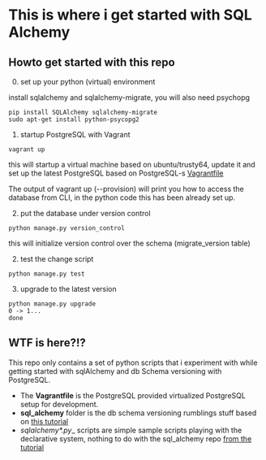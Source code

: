 This is where i get started with SQL Alchemy
============================================

Howto get started with this repo
--------------------------------

0) set up your python (virtual) environment

install sqlalchemy and sqlalchemy-migrate, you will also need psychopg

```
pip install SQLAlchemy sqlalchemy-migrate
sudo apt-get install python-psycopg2
```

1) startup PostgreSQL with Vagrant

```
vagrant up
```

this will startup a virtual machine based on ubuntu/trusty64, update it
and set up the latest PostgreSQL based on PostgreSQL-s [Vagrantfile](https://wiki.postgresql.org/wiki/PostgreSQL_For_Development_With_Vagrant#Vagrant)

The output of vagrant up (--provision) will print you how to access the
database from CLI, in the python code this has been already set up.

2) put the database under version control

```
python manage.py version_control
```

this will initialize version control over the schema (migrate_version
table)

2) test the change script

```
python manage.py test
```

3) upgrade to the latest version

```
python manage.py upgrade
0 -> 1...
done
```


WTF is here?!?
--------------

This repo only contains a set of python scripts that i experiment with
while getting started with sqlAlchemy and db Schema versioning with
PostgreSQL.

- The __Vagrantfile__ is the PostgreSQL provided virtualized
PostgreSQL setup for development.
- __sql_alchemy__ folder is the db schema versioning rumblings stuff
based on [this tutorial](http://sqlalchemy-migrate.readthedocs.org/en/v0.7.2/versioning.html)
- __sqlalchemy_*.py__ scripts are simple sample scripts playing with the
  declarative system, nothing to do with the sql_alchemy repo
 [from the tutorial](http://pythoncentral.io/introductory-tutorial-python-sqlalchemy/)
